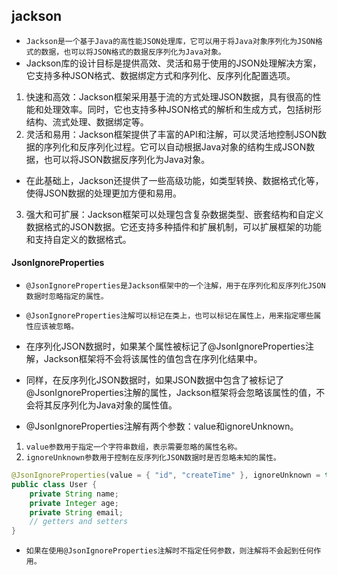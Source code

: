 ## jackson
* `Jackson是一个基于Java的高性能JSON处理库，它可以用于将Java对象序列化为JSON格式的数据，也可以将JSON格式的数据反序列化为Java对象。`
* Jackson库的设计目标是提供高效、灵活和易于使用的JSON处理解决方案，它支持多种JSON格式、数据绑定方式和序列化、反序列化配置选项。

1. 快速和高效：Jackson框架采用基于流的方式处理JSON数据，具有很高的性能和处理效率。同时，它也支持多种JSON格式的解析和生成方式，包括树形结构、流式处理、数据绑定等。
2. 灵活和易用：Jackson框架提供了丰富的API和注解，可以灵活地控制JSON数据的序列化和反序列化过程。它可以自动根据Java对象的结构生成JSON数据，也可以将JSON数据反序列化为Java对象。
* 在此基础上，Jackson还提供了一些高级功能，如类型转换、数据格式化等，使得JSON数据的处理更加方便和易用。
3. 强大和可扩展：Jackson框架可以处理包含复杂数据类型、嵌套结构和自定义数据格式的JSON数据。它还支持多种插件和扩展机制，可以扩展框架的功能和支持自定义的数据格式。



#### JsonIgnoreProperties
* `@JsonIgnoreProperties是Jackson框架中的一个注解，用于在序列化和反序列化JSON数据时忽略指定的属性。`
* `@JsonIgnoreProperties注解可以标记在类上，也可以标记在属性上，用来指定哪些属性应该被忽略。`

* 在序列化JSON数据时，如果某个属性被标记了@JsonIgnoreProperties注解，Jackson框架将不会将该属性的值包含在序列化结果中。
* 同样，在反序列化JSON数据时，如果JSON数据中包含了被标记了@JsonIgnoreProperties注解的属性，Jackson框架将会忽略该属性的值，不会将其反序列化为Java对象的属性值。


* @JsonIgnoreProperties注解有两个参数：value和ignoreUnknown。
1. `value参数用于指定一个字符串数组，表示需要忽略的属性名称。`
2. `ignoreUnknown参数用于控制在反序列化JSON数据时是否忽略未知的属性。`

```java
@JsonIgnoreProperties(value = { "id", "createTime" }, ignoreUnknown = true)
public class User {
    private String name;
    private Integer age;
    private String email;
    // getters and setters
}
```

* `如果在使用@JsonIgnoreProperties注解时不指定任何参数，则注解将不会起到任何作用。`





